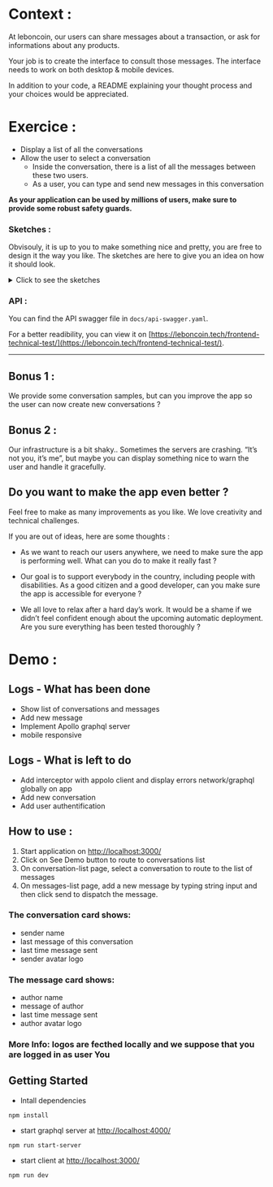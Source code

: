 # Context :

At leboncoin, our users can share messages about a transaction, or ask for informations about any products.

Your job is to create the interface to consult those messages.
The interface needs to work on both desktop & mobile devices.

In addition to your code, a README explaining your thought process and your choices would be appreciated.

# Exercice :

- Display a list of all the conversations
- Allow the user to select a conversation
  - Inside the conversation, there is a list of all the messages between these two users.
  - As a user, you can type and send new messages in this conversation

**As your application can be used by millions of users, make sure to provide some robust safety guards.**

### Sketches :

Obvisouly, it is up to you to make something nice and pretty, you are free to design it the way you like. The sketches are here to give you an idea on how it should look.

<details>
  <summary>Click to see the sketches</summary>
  
Mobile list :

![](./sketches/list-mobile.jpg)

Desktop list :

![](./sketches/list-desktop.jpg)

Mobile conversation :

![](./sketches/conv-mobile.jpg)

Desktop conversation :

![](./sketches/conv-desktop.jpg)

</details>

### API :

You can find the API swagger file in `docs/api-swagger.yaml`.

For a better readibility, you can view it on [https://leboncoin.tech/frontend-technical-test/](https://leboncoin.tech/frontend-technical-test/).

---

## Bonus 1 :

We provide some conversation samples, but can you improve the app so the user can now create new conversations ?

## Bonus 2 :

Our infrastructure is a bit shaky.. Sometimes the servers are crashing. “It’s not you, it’s me”, but maybe you can display something nice to warn the user and handle it gracefully.

## Do you want to make the app even better ?

Feel free to make as many improvements as you like.
We love creativity and technical challenges.

If you are out of ideas, here are some thoughts :

- As we want to reach our users anywhere, we need to make sure the app is performing well. What can you do to make it really fast ?

- Our goal is to support everybody in the country, including people with disabilities. As a good citizen and a good developer, can you make sure the app is accessible for everyone ?

- We all love to relax after a hard day’s work. It would be a shame if we didn’t feel confident enough about the upcoming automatic deployment. Are you sure everything has been tested thoroughly ?

# Demo :

## Logs - What has been done
- Show list of conversations and messages
- Add new message
- Implement Apollo graphql server
- mobile responsive 

## Logs - What is left to do 
- Add interceptor with appolo client and display errors network/graphql globally on app
- Add new conversation 
- Add user authentification

## How to use :
  1) Start application on [http://localhost:3000/](http://localhost:3000/)
  2) Click on See Demo button to route to conversations list
  3) On conversation-list page, select a conversation to route to the list of messages
  4) On messages-list page, add a new message by typing string input and then click send to dispatch the message.

  ### The conversation card shows:
  - sender name
  - last message of this conversation
  - last time message sent
  - sender avatar logo

  ### The message card shows:
  - author name
  - message of author
  - last time message sent
  - author avatar logo

  ### More Info: logos are fecthed locally and we suppose that you are logged in as user You 


## Getting Started

- Intall dependencies
 ``` 
 npm install 
 ```

- start graphql server at [http://localhost:4000/](http://localhost:4000/)
``` 
npm run start-server 
```

- start client at [http://localhost:3000/](http://localhost:3000/)
``` 
npm run dev 
```
